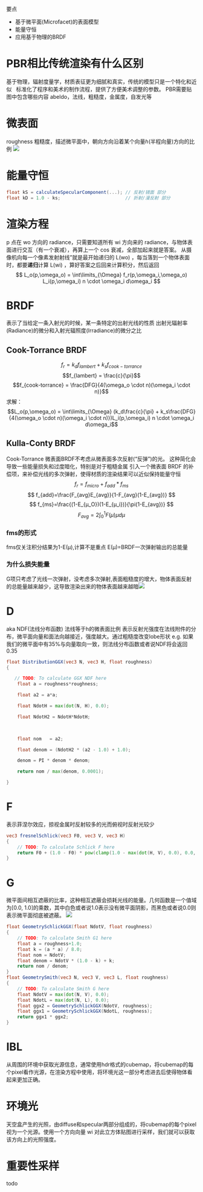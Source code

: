 
要点
- 基于微平面(Microfacet)的表面模型
- 能量守恒
- 应用基于物理的BRDF

# PBR相比传统渲染有什么区别
基于物理，辐射度量学，材质表征更为细腻和真实，传统的模型只是一个特化和近似  
标准化了程序和美术的制作流程，提供了方便美术调整的参数。
PBR需要贴图中包含哪些内容 abeldo，法线，粗糙度，金属度，自发光等 

# 微表面
roughness 粗糙度，描述微平面中，朝向方向沿着某个向量ℎ(半程向量)方向的比例
![](https://learnopengl-cn.github.io/img/07/01/ndf.png)

# 能量守恒
```glsl
float kS = calculateSpecularComponent(...); // 反射/镜面 部分
float kD = 1.0 - ks;                        // 折射/漫反射 部分
```

# 渲染方程
p 点在 wo 方向的 radiance，只需要知道所有 wi 方向来的 radiance，与物体表面进行交互（有一个衰减），再算上一个 cos 衰减，全部加起来就是答案。
从摄像机向每一个像素发射射线”就是最开始递归的 L(wo) ，每当落到一个物体表面时，都要**递归**计算 L(wi) ，算好答案之后回来计算积分，然后返回
$$
L_o(p,\omega_o) = \int\limits_{\Omega} f_r(p,\omega_i,\omega_o) L_i(p,\omega_i) n \cdot \omega_i  d\omega_i
$$

# BRDF
表示了当给定一条入射光的时候，某一条特定的出射光线的性质
出射光辐射率(Radiance)的微分和入射光辐照度(Irradiance)的微分之比

## Cook-Torrance BRDF

$$
f_r = k_d f_{lambert} +  k_s f_{cook-torrance}
$$
$$f_{lambert} = \frac{c}{\pi}$$
$$f_{cook-torrance} = \frac{DFG}{4(\omega_o \cdot n)(\omega_i \cdot n)}$$
求解：
$$L_o(p,\omega_o) = \int\limits_{\Omega} (k_d\frac{c}{\pi} + k_s\frac{DFG}{4(\omega_o \cdot n)(\omega_i \cdot n)})L_i(p,\omega_i) n \cdot \omega_i  d\omega_i$$

## Kulla-Conty BRDF
Cook-Torrance 微表面BRDF不考虑从微表面多次反射(“反弹”)的光。 这种简化会导致一些能量损失和过度暗化，特别是对于粗糙金属
引入一个微表面 BRDF 的补偿项，来补偿光线的多次弹射，使得材质的渲染结果可以近似保持能量守恒
$$
f_r = f_{micro} +  f_{add}*f_{ms}
$$
$$
f_{add}=\frac{F_{avg}E_{avg}}{1-F_{avg}(1-E_{avg})}
$$
$$
f_{ms}=\frac{(1-E_{μ_O})(1-E_{μ_i})}{\pi(1-E_{avg})}
$$
$$
	F_{avg}=2\int_{0}^{1} F(μ)μ dμ
$$
### fms的形式
fms仅关注积分结果为1-E(μ),计算不是重点
E(μ)=BRDF一次弹射输出的总能量

### 为什么损失能量
G项只考虑了光线一次弹射，没考虑多次弹射,表面粗糙度的增大，物体表面反射的总能量越来越少，这导致渲染出来的物体表面越来越暗![](https://cdn.jsdelivr.net/gh/ZeusYang/CDN-for-yangwc.com@1.1.45/blog/PBRM/11.jpg)

# **D** 
aka NDF(法线分布函数)
法线等于h的微表面比例
表示反射光强度在法线附件的分布，微平面向量和面法向越接近，强度越大。通过粗糙度改变lobe形状
e.g. 如果我们的微平面中有35%与向量取向一致，则法线分布函数或者说NDF将会返回0.35
```glsl
float DistributionGGX(vec3 N, vec3 H, float roughness)
{

   // TODO: To calculate GGX NDF here
    float a = roughness*roughness;

    float a2 = a*a;

    float NdotH = max(dot(N, H), 0.0);

    float NdotH2 = NdotH*NdotH;

  

    float nom   = a2;

    float denom = (NdotH2 * (a2 - 1.0) + 1.0);

    denom = PI * denom * denom;

    return nom / max(denom, 0.0001);

}
```

# **F**

表示菲涅尔效应，掠视金属时反射较多的光而俯视时反射光较少
```glsl
vec3 fresnelSchlick(vec3 F0, vec3 V, vec3 H)
{
    // TODO: To calculate Schlick F here
    return F0 + (1.0 - F0) * pow(clamp(1.0 - max(dot(H, V), 0.0), 0.0, 1.0), 5.0);
}
```

# G
微平面间相互遮蔽的比率，这种相互遮蔽会损耗光线的能量。几何函数是一个值域为[0.0, 1.0]的乘数，其中白色或者说1.0表示没有微平面阴影，而黑色或者说0.0则表示微平面彻底被遮蔽。
![](https://learnopengl-cn.github.io/img/07/01/geometry.png)

```glsl
float GeometrySchlickGGX(float NdotV, float roughness)
{
    // TODO: To calculate Smith G1 here
    float a = roughness+1.0;
    float k = (a * a) / 8.0;
    float nom = NdotV;
    float denom = NdotV * (1.0 - k) + k;
    return nom / denom;
}
float GeometrySmith(vec3 N, vec3 V, vec3 L, float roughness)
{
    // TODO: To calculate Smith G here
    float NdotV = max(dot(N, V), 0.0);
    float NdotL = max(dot(N, L), 0.0);
    float ggx2 = GeometrySchlickGGX(NdotV, roughness);
    float ggx1 = GeometrySchlickGGX(NdotL, roughness);
    return ggx1 * ggx2;
}
```

# IBL
从周围的环境中获取光源信息，通常使用hdr格式的cubemap，将cubemap的每个pixel看作光源，在渲染方程中使用，将环境光这一部分考虑进去后使得物体看起来更加正确。

# 环境光
天空盒产生的光照，由diffuse和specular两部分组成的，将cubemap的每个pixel视为一个光源。使用一个方向向量 wi 对此立方体贴图进行采样，我们就可以获取该方向上的光照强度。

# 重要性采样

todo
